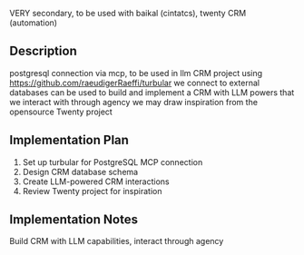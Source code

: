 VERY secondary, to be used with baikal (cintatcs), twenty CRM (automation)

## Description

postgresql connection via mcp, to be used in llm CRM project
using https://github.com/raeudigerRaeffi/turbular we connect to external databases
can be used to build and implement a CRM with LLM powers that we interact with through agency
we may draw inspiration from the opensource Twenty project
## Implementation Plan

1. Set up turbular for PostgreSQL MCP connection
2. Design CRM database schema
3. Create LLM-powered CRM interactions
4. Review Twenty project for inspiration


## Implementation Notes

Build CRM with LLM capabilities, interact through agency
